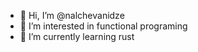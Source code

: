 - 👋 Hi, I’m @nalchevanidze
- 👀 I’m interested in functional programing
- 🌱 I’m currently learning rust
